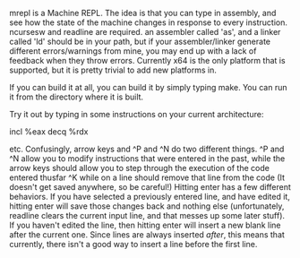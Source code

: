 mrepl is a Machine REPL.  The idea is that you can type in assembly, and see how
the state of the machine changes in response to every instruction.
ncursesw and readline are required.  an assembler called 'as', and a linker
called 'ld' should be in your path, but if your assembler/linker generate
different errors/warnings from mine, you may end up with a lack of feedback
when they throw errors.
Currently x64 is the only platform that is
supported, but it is pretty trivial to add new platforms in.

If you can build it at all, you can build it by simply typing make.
You can run it from the directory where it is built.

Try it out by typing in some instructions on your current architecture:

incl %eax
decq %rdx

etc.  Confusingly, arrow keys and ^P and ^N do two different things.  ^P and ^N
allow you to modify instructions that were entered in the past, while the arrow
keys should allow you to step through the execution of the code entered thusfar
^K while on a line should remove that line from the code (It doesn't get saved
anywhere, so be careful!) Hitting enter has a few different behaviors. If you
have selected a previously entered line, and have edited it, hitting enter will
save those changes back and nothing else (unfortunately, readline clears the
current input line, and that messes up some later stuff). If you haven't edited
the line, then hitting enter will insert a new blank line after the current
one. Since lines are always inserted *after*, this means that currently, there
isn't a good way to insert a line before the first line.
